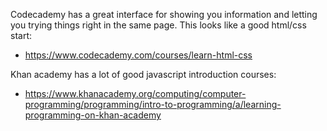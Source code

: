 

Codecademy has a great interface for showing you information and letting you trying things right in the same page.  This looks like a good html/css start:

*  https://www.codecademy.com/courses/learn-html-css


Khan academy has a lot of good javascript introduction courses:

* https://www.khanacademy.org/computing/computer-programming/programming/intro-to-programming/a/learning-programming-on-khan-academy




